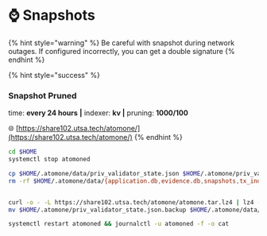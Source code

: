# ⌚ Snapshots

{% hint style="warning" %}
Be careful with snapshot during network outages. If configured incorrectly, you can get a double signature
{% endhint %}

{% hint style="success" %}
### Snapshot Pruned

time: **every 24 hours** **|** indexer: **kv |** pruning: **1000/100**

🌐 [https://share102.utsa.tech/atomone/](https://share102.utsa.tech/atomone/)
{% endhint %}

```bash
cd $HOME
systemctl stop atomoned

cp $HOME/.atomone/data/priv_validator_state.json $HOME/.atomone/priv_validator_state.json.backup
rm -rf $HOME/.atomone/data/{application.db,evidence.db,snapshots,tx_index.db,blockstore.db,state.db,cs.wal}


curl -o - -L https://share102.utsa.tech/atomone/atomone.tar.lz4 | lz4 -c -d - | tar -x -C $HOME/.atomone/
mv $HOME/.atomone/priv_validator_state.json.backup $HOME/.atomone/data/priv_validator_state.json

systemctl restart atomoned && journalctl -u atomoned -f -o cat
```
